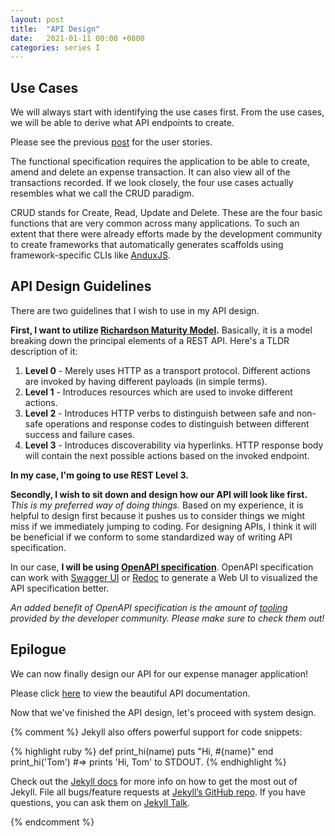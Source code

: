 ```yaml
---
layout: post
title:  "API Design"
date:   2021-01-11 00:00 +0800
categories: series I
---
```

## Use Cases

We will always start with identifying the use cases first. From the use cases, we will be able to derive what API endpoints to create.

Please see the previous [post](/series/i/2020/10/12/i-i-getting-started-with-expense-manager.html#user-stories) for the user stories.

The functional specification requires the application to be able to create, amend and delete an expense transaction. It can also view all of the transactions recorded. If we look closely, the four use cases actually resembles what we call the CRUD paradigm. 

CRUD stands for Create, Read, Update and Delete. These are the four basic functions that are very common across many applications. To such an extent that there were already efforts made by the development community to create frameworks that automatically generates scaffolds using framework-specific CLIs like [AnduxJS](https://medium.com/@fccoelho7/creating-a-crud-application-in-less-than-2-minutes-with-ruby-on-rails-and-anduxjs-f42b60499ca7).

## API Design Guidelines

There are two guidelines that I wish to use in my API design. 

**First, I want to utilize [Richardson Maturity Model](https://martinfowler.com/articles/richardsonMaturityModel.html).** Basically, it is a model breaking down the principal elements of a REST API. Here's a TLDR description of it:

1. **Level 0** - Merely uses HTTP as a transport protocol. Different actions are invoked by having different payloads (in simple terms).
2. **Level 1** - Introduces resources which are used to invoke different actions.
3. **Level 2** - Introduces HTTP verbs to distinguish between safe and non-safe operations and response codes to distinguish between different success and failure cases. 
4. **Level 3** - Introduces discoverability via hyperlinks. HTTP response body will contain the next possible actions based on the invoked endpoint.

**In my case, I'm going to use REST Level 3.**

**Secondly, I wish to sit down and design how our API will look like first.** *This is my preferred way of doing things.* Based on my experience, it is helpful to design first because it pushes us to consider things we might miss if we immediately jumping to coding. For designing APIs, I think it will be beneficial if we conform to some standardized way of writing API specification. 

In our case, **I will be using [OpenAPI specification](https://swagger.io/specification/)**. OpenAPI specification can work with [Swagger UI](https://swagger.io/tools/swagger-ui/) or [Redoc](ttps://redoc.ly) to generate a Web UI to visualized the API specification better. 

*An added benefit of OpenAPI specification is the amount of [tooling](https://openapi.tools) provided by the developer community. Please make sure to check them out!*

## Epilogue

We can now finally design our API for our expense manager application!

Please click [here](/static/i-openapi.html) to view the beautiful API documentation.

Now that we've finished the API design, let's proceed with system design.

{% comment %}
Jekyll also offers powerful support for code snippets:

{% highlight ruby %}
def print_hi(name)
  puts "Hi, #{name}"
end
print_hi('Tom')
#=> prints 'Hi, Tom' to STDOUT.
{% endhighlight %}

Check out the [Jekyll docs][jekyll-docs] for more info on how to get the most out of Jekyll. File all bugs/feature requests at [Jekyll’s GitHub repo][jekyll-gh]. If you have questions, you can ask them on [Jekyll Talk][jekyll-talk].

[jekyll-docs]: https://jekyllrb.com/docs/home
[jekyll-gh]:   https://github.com/jekyll/jekyll
[jekyll-talk]: https://talk.jekyllrb.com/
{% endcomment %}
